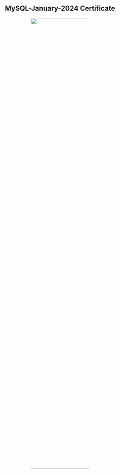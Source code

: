 <h2 align="center">MySQL-January-2024 Certificate</h2>
<div id="header" align="center">
  <img src="JS Applications - October 2024 - Certificate.jpeg" width = 60%>
</div> 
